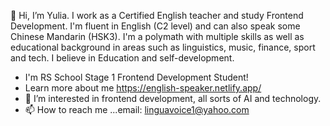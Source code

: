 👋 Hi, I’m Yulia. I work as a Certified English teacher and study Frontend Development. I'm fluent in English (C2 level) and can also speak some Chinese Mandarin (HSK3). 
I'm a polymath with multiple skills as well as educational background in areas such as linguistics, music, finance, sport and tech. I believe in Education and self-development.
- I'm RS School Stage 1 Frontend Development Student!
- Learn more about me https://english-speaker.netlify.app/
- 👀 I’m interested in frontend development, all sorts of AI and technology. 
- 📫 How to reach me ...email: linguavoice1@yahoo.com

<!---
Yuliafire/Yuliafire is a ✨ special ✨ repository because its `README.md` (this file) appears on your GitHub profile.
You can click the Preview link to take a look at your changes.
--->
